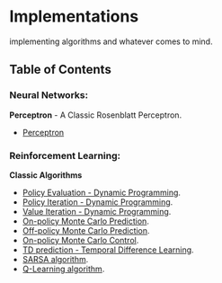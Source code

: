 # Implementations

implementing algorithms and whatever comes to mind.


## Table of Contents

### Neural Networks:

**Perceptron** - A Classic Rosenblatt Perceptron.
  - [Perceptron][0]


### Reinforcement Learning:

**Classic Algorithms**
- [Policy Evaluation - Dynamic Programming][1].
- [Policy Iteration - Dynamic Programming][2].
- [Value Iteration - Dynamic Programming][3].
- [On-policy Monte Carlo Prediction][4].
- [Off-policy Monte Carlo Prediction][5].
- [On-policy Monte Carlo Control][6].
- [TD prediction - Temporal Difference Learning][7].
- [SARSA algorithm][8].
- [Q-Learning algorithm][9].


[0]: https://github.com/pedrommaiaa/Implementations/blob/main/perceptron/perceptron_numpy.py
[1]: https://github.com/pedrommaiaa/Implementations/blob/main/RL/classic/dp_policy_evaluation.py
[2]: https://github.com/pedrommaiaa/Implementations/blob/main/RL/classic/dp_policy_iteration.py
[3]: https://github.com/pedrommaiaa/Implementations/blob/main/RL/classic/dp_value_iteration.py
[4]: https://github.com/pedrommaiaa/Implementations/blob/main/RL/classic/mc_on_prediction.py
[5]: https://github.com/pedrommaiaa/Implementations/blob/main/RL/classic/mc_off_prediction.py
[6]: https://github.com/pedrommaiaa/Implementations/blob/main/RL/classic/mc_on_eps_control.py
[7]: https://github.com/pedrommaiaa/Implementations/blob/main/RL/classic/td_prediction.py
[8]: https://github.com/pedrommaiaa/Implementations/blob/main/RL/classic/sarsa.py
[9]: https://github.com/pedrommaiaa/Implementations/blob/main/RL/classic/q_learning.py
